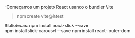 -Começamos um projeto React usando o bundler Vite
> npm create vite@latest

Bibliotecas:
npm install react-slick --save   
npm install slick-carousel --save
npm install react-router-dom